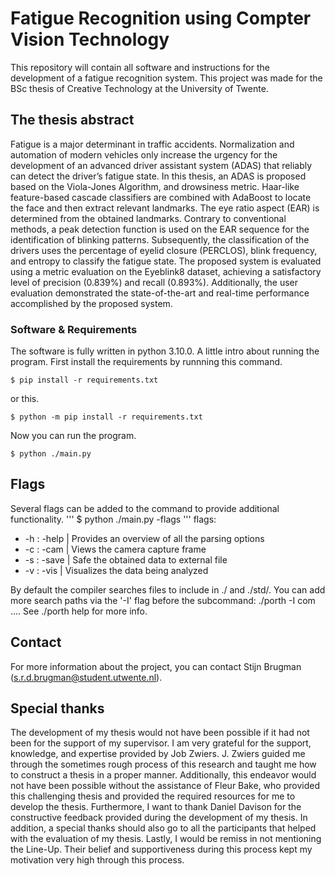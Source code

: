 # Fatigue Recognition using Compter Vision Technology
This repository will contain all software and instructions for the development of a fatigue recognition system. This project was made for the BSc thesis of Creative Technology at the University of Twente.

## The thesis abstract
Fatigue is a major determinant in traffic accidents. Normalization and automation of modern vehicles only increase the urgency for the development of an advanced driver assistant system (ADAS) that reliably can detect the driver’s fatigue state. In this thesis, an ADAS is proposed based on the Viola-Jones Algorithm, and drowsiness metric. Haar-like feature-based cascade classifiers are combined with AdaBoost to locate the face and then extract relevant landmarks. The eye ratio aspect (EAR) is determined from the obtained landmarks. Contrary to conventional methods, a peak detection function is used on the EAR sequence for the identification of blinking patterns. Subsequently, the classification of the drivers uses the percentage of eyelid closure (PERCLOS), blink frequency, and entropy to classify the fatigue state. The proposed system is evaluated using a metric evaluation on the Eyeblink8 dataset, achieving a satisfactory level of precision (0.839%) and recall (0.893%). Additionally, the user evaluation demonstrated the state-of-the-art and real-time performance accomplished by the proposed system.

### Software & Requirements
The software is fully written in python 3.10.0.
A little intro about running the program. First install the requirements by runnning this command.
```
$ pip install -r requirements.txt
```
or this.
```
$ python -m pip install -r requirements.txt
```
Now you can run the program.
```
$ python ./main.py
```

## Flags
Several flags can be added to the command to provide additional functionality.
'''
$ python ./main.py -flags
'''
flags:
* -h : -help | Provides an overview of all the parsing options
* -c : -cam | Views the camera capture frame
* -s : -save | Safe the obtained data to external file
* -v : -vis | Visualizes the data being analyzed

By default the compiler searches files to include in ./ and ./std/. You can add more search paths via the '-I' flag before the subcommand: ./porth -I <custom-path> com .... See ./porth help for more info.

## Contact
For more information about the project, you can contact Stijn Brugman ([s.r.d.brugman@student.utwente.nl](mailto:s.r.d.brugman@student.utwente.nl)).

## Special thanks
The development of my thesis would not have been possible if it had not been for the support of my supervisor. I am very grateful for the support, knowledge, and expertise provided by Job Zwiers. J. Zwiers guided me through the sometimes rough process of this research and taught me how to construct a thesis in a proper manner. Additionally, this endeavor would not have been possible without the assistance of Fleur Bake, who provided this challenging thesis and provided the required resources for me to develop the thesis. Furthermore, I want to thank Daniel Davison for the constructive feedback provided during the development of my thesis. In addition, a special thanks should also go to all the participants that helped with the evaluation of my thesis. Lastly, I would be remiss in not mentioning the Line-Up. Their belief and supportiveness during this process kept my motivation very high through this process.